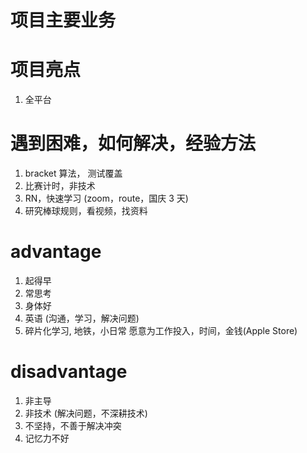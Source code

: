 # 项目主要业务

# 项目亮点
1. 全平台

# 遇到困难，如何解决，经验方法
1. bracket 算法， 测试覆盖
2. 比赛计时，非技术
3. RN，快速学习 (zoom，route，国庆 3 天)
4. 研究棒球规则，看视频，找资料

# advantage
1. 起得早
2. 常思考
3. 身体好
4. 英语 (沟通，学习，解决问题)
5. 碎片化学习, 地铁，小日常
   愿意为工作投入，时间，金钱(Apple Store)

# disadvantage
1. 非主导
2. 非技术 (解决问题，不深耕技术)
3. 不坚持，不善于解决冲突
4. 记忆力不好
